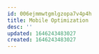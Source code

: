 ```yaml
---
id: 006ejmmwtgmlgzopa7v4p4h
title: Mobile Optimization
desc: ''
updated: 1646243483027
created: 1646243483027
---
```



